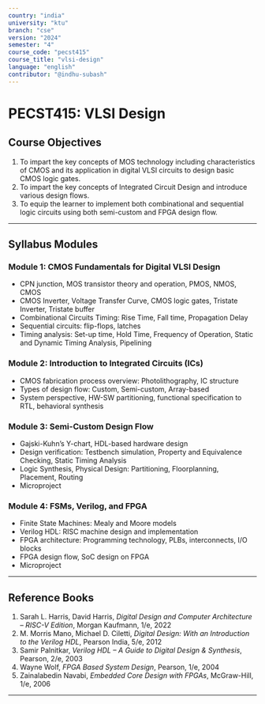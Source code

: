 ```yaml
---
country: "india"
university: "ktu"
branch: "cse"
version: "2024"
semester: "4"
course_code: "pecst415"
course_title: "vlsi-design"
language: "english"
contributor: "@indhu-subash"
---
```


# PECST415: VLSI Design

## Course Objectives

1. To impart the key concepts of MOS technology including characteristics of CMOS and its application in digital VLSI circuits to design basic CMOS logic gates.  
2. To impart the key concepts of Integrated Circuit Design and introduce various design flows.  
3. To equip the learner to implement both combinational and sequential logic circuits using both semi-custom and FPGA design flow.  

---

## Syllabus Modules

### Module 1: CMOS Fundamentals for Digital VLSI Design
- CPN junction, MOS transistor theory and operation, PMOS, NMOS, CMOS  
- CMOS Inverter, Voltage Transfer Curve, CMOS logic gates, Tristate Inverter, Tristate buffer  
- Combinational Circuits Timing: Rise Time, Fall time, Propagation Delay  
- Sequential circuits: flip-flops, latches  
- Timing analysis: Set-up time, Hold Time, Frequency of Operation, Static and Dynamic Timing Analysis, Pipelining  

### Module 2: Introduction to Integrated Circuits (ICs)
- CMOS fabrication process overview: Photolithography, IC structure  
- Types of design flow: Custom, Semi-custom, Array-based  
- System perspective, HW-SW partitioning, functional specification to RTL, behavioral synthesis  

### Module 3: Semi-Custom Design Flow
- Gajski-Kuhn’s Y-chart, HDL-based hardware design  
- Design verification: Testbench simulation, Property and Equivalence Checking, Static Timing Analysis  
- Logic Synthesis, Physical Design: Partitioning, Floorplanning, Placement, Routing  
- Microproject

### Module 4: FSMs, Verilog, and FPGA
- Finite State Machines: Mealy and Moore models  
- Verilog HDL: RISC machine design and implementation  
- FPGA architecture: Programming technology, PLBs, interconnects, I/O blocks  
- FPGA design flow, SoC design on FPGA  
- Microproject
---

## Reference Books

1. Sarah L. Harris, David Harris, *Digital Design and Computer Architecture – RISC-V Edition*, Morgan Kaufmann, 1/e, 2022  
2. M. Morris Mano, Michael D. Ciletti, *Digital Design: With an Introduction to the Verilog HDL*, Pearson India, 5/e, 2012  
3. Samir Palnitkar, *Verilog HDL – A Guide to Digital Design & Synthesis*, Pearson, 2/e, 2003  
4. Wayne Wolf, *FPGA Based System Design*, Pearson, 1/e, 2004  
5. Zainalabedin Navabi, *Embedded Core Design with FPGAs*, McGraw-Hill, 1/e, 2006  

---

